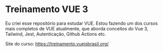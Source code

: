# Treinamento VUE 3

Eu criei esse repositório para estudar VUE. Estou fazendo um dos cursos mais completos de VUE atualmente, que aborda conceitos do Vue 3, Tailwind, Jest, Autenticação, Github Actions etc. 

Site do curso:
https://treinamento.vuejsbrasil.org/

